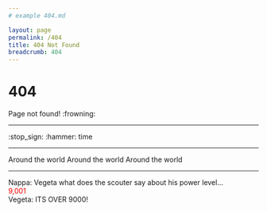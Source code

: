 ```yaml
---
# example 404.md

layout: page
permalink: /404
title: 404 Not Found
breadcrumb: 404
---
```


# 404
<div>
<i class="fas fa-exclamation-triangle fa-2x" style="color:orange;"></i>
<p class="d-inline-block align-middle">Page not found! :frowning:</p>
</div>
<hr class="py-2">
<div>
  :stop_sign: :hammer: time
</div>
<hr class="py-2">
<div class="pl-2">
<div class="fa-layers fa-4x">
  <i class="fas fa-globe" style="color:lightblue;"></i>
  <i class="fas fa-location-arrow fa-spin" data-fa-transform="shrink-10" style="color: red;"></i>

</div>
<p class="d-inline-block align-middle">Around the world Around the world Around the world</p>
</div>
<hr class="py-2">
<div>
<span class="">Nappa: Vegeta what does the scouter say about his power level...</span>
<div class="fa-4x py-3">
<span class="fa-layers fa-fw">
    <i class="fas fa-eye" data-fa-transform="flip-h" style="background:lightblue;"></i>
    <span class="fas fa-square" data-fa-transform="grow-8" style="color: rgba(0, 119, 204, 0.4);"></span>
    <span class="fa-layers-counter" data-fa-transform="up-3 left-1.5" style="color:red; background: rgba(242, 242, 242, 0.5);">9,001</span>
  </span>
</div>
<span class="pt-3">Vegeta: ITS OVER 9000!</span>
</div>